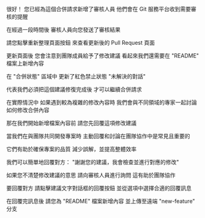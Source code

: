 很好！
您已經為這個合併請求新增了審核人員
他們會在 Git 服務平台收到需要審核的提醒

在經過一段時間後
審核人員向您發送了審核結果

請您點擊重新整理頁面按鈕
來查看更新後的 Pull Request 頁面

更新頁面後
您會注意到團隊成員給予了修改建議
看起來我們還需要在 "README" 檔案上新增內容

在 "合併狀態" 區域中
更新了紅色禁止狀態 "未解決的對話"

代表我們必須把這個建議修復完成後
才可以繼續合併請求

在實際情況中
如果遇到較為複雜的修改內容時
我們會與不同領域的專家一起討論如何修改合併內容

那在我們開始新增檔案內容前
請您先回覆這項修改建議

當我們在與團隊共同開發專案時
主動回覆和討論在團隊協作中是常見且重要的

它們有助於確保專案的品質
減少誤解，並提高整體效率

我們可以簡單地回覆對方：
"謝謝您的建議，我會檢查並進行對應的修改"

如果您不清楚修改建議的意思
請向審核人員進行詢問
這有助於團隊協作

要回覆對方
請點擊建議文字對話框的回覆按鈕
並從選項中選擇合適的回覆訊息

在回覆完訊息後
請您為 "README" 檔案新增內容
並上傳至遠端 "new-feature" 分支

